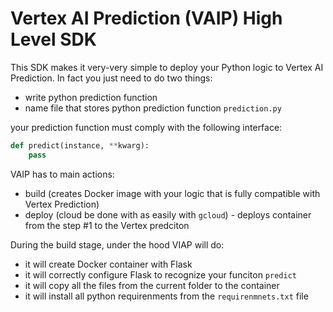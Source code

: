 # Vertex AI Prediction (VAIP) High Level SDK

This SDK makes it very-very simple to deploy your Python logic to Vertex AI Prediction. In fact you just need to do two things:

* write python prediction function
* name file that stores python prediction function ```prediction.py```

your prediction function must comply with the following interface:

```python
def predict(instance, **kwarg):
    pass
```

VAIP has to main actions:
* build (creates Docker image with your logic that is fully compatible with Vertex Prediction)
* deploy (cloud be done with as easily with ```gcloud```) - deploys container from the step #1 to the Vertex predciton

During the build stage, under the hood VIAP will do:
* it will create Docker container with Flask
* it will correctly configure Flask to recognize your funciton ```predict```
* it will copy all the files from the current folder to the container
* it will install all python requirenments from the ```requirenmnets.txt``` file
